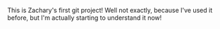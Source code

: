 This is Zachary's first git project! Well not exactly, because I've used it before, but I'm actually starting to understand it now!